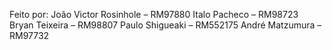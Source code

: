 Feito por:
João Victor Rosinhole – RM97880
Italo Pacheco – RM98723
Bryan Teixeira – RM98807
Paulo Shigueaki – RM552175
André Matzumura – RM97732
